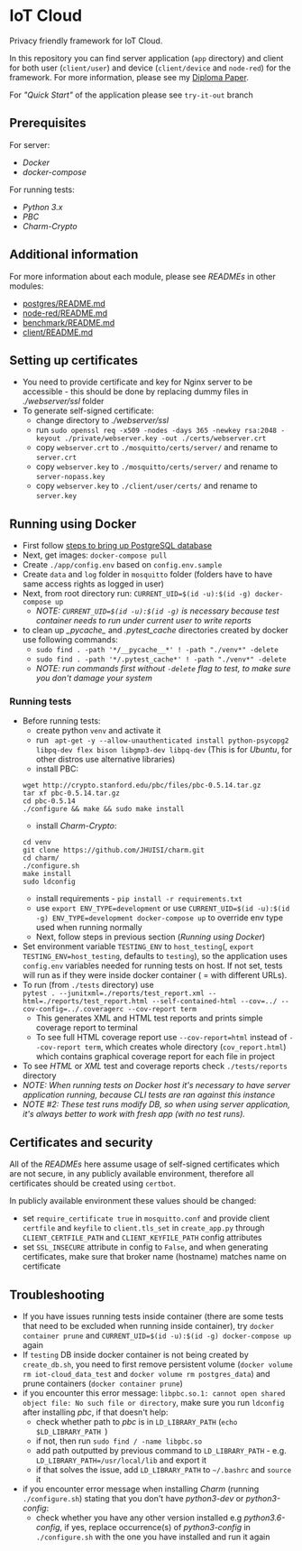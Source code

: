 IoT Cloud
========================

Privacy friendly framework for IoT Cloud.

In this repository you can find server application (`app` directory) and client for both user (`client/user`)
and device (`client/device` and `node-red`) for the framework. For more information, please see my [Diploma Paper](https://res.cloudinary.com/martinheinz/image/upload/v1567588040/blog/diploma_heinz.pdf).

For _"Quick Start"_ of the application please see `try-it-out` branch

## Prerequisites
For server:
- _Docker_
- _docker-compose_

For running tests:
- _Python 3.x_
- _PBC_
- _Charm-Crypto_

## Additional information
For more information about each module, please see _READMEs_ in other modules:
* [postgres/README.md](postgres/README.md)
* [node-red/README.md](node-red/README.md)
* [benchmark/README.md](benchmark/README.md)
* [client/README.md](client/README.md)


## Setting up certificates
- You need to provide certificate and key for Nginx server to be accessible - this should be done by replacing dummy files in _./webserver/ssl_ folder 
- To generate self-signed certificate:
    - change directory to _./webserver/ssl_
    - run `sudo openssl req -x509 -nodes -days 365 -newkey rsa:2048 -keyout ./private/webserver.key -out ./certs/webserver.crt`
    - copy `webserver.crt` to `./mosquitto/certs/server/` and rename to `server.crt`
    - copy `webserver.key` to `./mosquitto/certs/server/` and rename to `server-nopass.key`
    - copy `webserver.key` to `./client/user/certs/` and rename to `server.key`

## Running using Docker
- First follow [steps to bring up PostgreSQL database](postgres/README.md)
- Next, get images: `docker-compose pull`
- Create `./app/config.env` based on `config.env.sample`
- Create `data` and `log` folder in `mosquitto` folder (folders have to have same access rights as logged in user)
- Next, from root directory run: `CURRENT_UID=$(id -u):$(id -g) docker-compose up`
    - _NOTE: `CURRENT_UID=$(id -u):$(id -g)` is necessary because test container needs to run under current user to write reports_ 
- to clean up _\__pycache_\__ and _.pytest\_cache_ directories created by docker use following commands:
    - `sudo find . -path '*/__pycache__*' ! -path "./venv*" -delete`
    - `sudo find . -path '*/.pytest_cache*' ! -path "./venv*" -delete`
    - _NOTE: run commands first without `-delete` flag to test, to make sure you don't damage your system_

### Running tests
- Before running tests:
    * create python `venv` and activate it
    * run ```
    apt-get -y --allow-unauthenticated install
    python-psycopg2
    libpq-dev
    flex
    bison
    libgmp3-dev
    libpq-dev``` (This is for _Ubuntu_, for other distros use alternative libraries)
    * install PBC:
    ```
    wget http://crypto.stanford.edu/pbc/files/pbc-0.5.14.tar.gz
    tar xf pbc-0.5.14.tar.gz
    cd pbc-0.5.14
    ./configure && make && sudo make install
    ```
    * install _Charm-Crypto_:
    ```
    cd venv
    git clone https://github.com/JHUISI/charm.git
    cd charm/
    ./configure.sh
    make install
    sudo ldconfig
    ```
    * install requirements - `pip install -r requirements.txt`
    * use `export ENV_TYPE=development` or use `CURRENT_UID=$(id -u):$(id -g) ENV_TYPE=development docker-compose up`
    to override env type used when running normally
    * Next, follow steps in previous section (_Running using Docker_)
- Set environment variable `TESTING_ENV` to `host_testing`(, `export TESTING_ENV=host_testing`, defaults to `testing`), so the application uses `config.env` variables needed for running tests on host. If not set, tests will run as if they were inside docker container ( = with different URLs).
- To run (from `./tests` directory) use <br> `pytest . --junitxml=./reports/test_report.xml --html=./reports/test_report.html --self-contained-html --cov=../ --cov-config=../.coveragerc --cov-report term`
    * This generates XML and HTML test reports and prints simple coverage report to terminal
    * To see full HTML coverage report use `--cov-report=html` instead of `--cov-report term`, which creates whole directory (`cov_report.html`) which contains
    graphical coverage report for each file in project
- To see _HTML_ or _XML_ test and coverage reports check `./tests/reports` directory
- _NOTE: When running tests on Docker host it's necessary to have server application running, because CLI tests are ran against this instance_
- _NOTE #2: These test runs modify DB, so when using server application, it's always better to work with fresh app (with no test runs)._

## Certificates and security
All of the _READMEs_ here assume usage of self-signed certificates which are not secure, in any publicly available environment,
therefore all certificates should be created using `certbot`. <br>

In publicly available environment these values should be changed:
- set `require_certificate true` in `mosquitto.conf` and provide client `certfile` and `keyfile` to `client.tls_set` in `create_app.py` through `CLIENT_CERTFILE_PATH` and `CLIENT_KEYFILE_PATH` config attributes
- set `SSL_INSECURE` attribute in config to `False`, and when generating certificates, make sure that broker name (hostname) matches name on certificate

## Troubleshooting
- If you have issues running tests inside container (there are some tests that need to be excluded when running inside container), try `docker container prune` and `CURRENT_UID=$(id -u):$(id -g) docker-compose up` again
- If `testing` DB inside docker container is not being created by `create_db.sh`, you need to first remove persistent volume (`docker volume rm iot-cloud_data_test` and `docker volume rm postgres_data`) and prune containers (`docker container prune`)
- if you encounter this error message: `libpbc.so.1: cannot open shared object file: No such file or directory`, make sure you run `ldconfig` after installing _pbc_, if that doesn't help:
    - check whether path to _pbc_ is in `LD_LIBRARY_PATH` (`echo $LD_LIBRARY_PATH `)
    - if not, then run `sudo find / -name libpbc.so`
    - add path outputted by previous command to `LD_LIBRARY_PATH` - e.g. `LD_LIBRARY_PATH=/usr/local/lib` and export it
    - if that solves the issue, add `LD_LIBRARY_PATH` to `~/.bashrc` and `source` it
- if you encounter error message when installing _Charm_ (running `./configure.sh`) stating that you don't have _python3-dev_ or _python3-config_:
    - check whether you have any other version installed e.g _python3.6-config_, if yes, replace occurrence(s) of _python3-config_ in `./configure.sh` with the one you have installed and run it again
